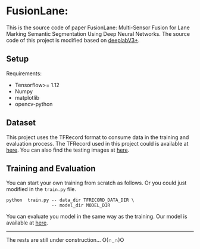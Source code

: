 # FusionLane: 
This is the source code of paper FusionLane: Multi-Sensor Fusion for Lane Marking Semantic Segmentation Using Deep Neural Networks. The source code of this project is modified based on [deeplabV3+](https://github.com/rishizek/tensorflow-deeplab-v3-plus).

## Setup
Requirements:

* Tensorflow>= 1.12
* Numpy
* matplotlib
* opencv-python

## Dataset
This project uses the TFRecord format to consume data in the training and evaluation process. The TFRecord used in this project could is available at [here](https://drive.google.com/open?id=1wOLO--uDOpd6jECevHjf07-WMx_FEf_e "Tfrecord"). You can also find the testing images at [here](https://drive.google.com/open?id=1SCQfyd51qJYDunB8KauPky19CQyFaFoS).

## Training and Evaluation
You can start your own training from scratch as follows. Or you could just modified in the `train.py` file.
``` 
python  train.py -- data_dir TFRECORD_DATA_DIR \
                 -- model_dir MODEL_DIR
```
You can evaluate you model in the same way as the training. Our model is available at [here](https://drive.google.com/open?id=1Cab7cuS_HfSpzQGR5SrWdyGZz5oxsgvl).

-----
The rests are still under construction... O(∩_∩)O
